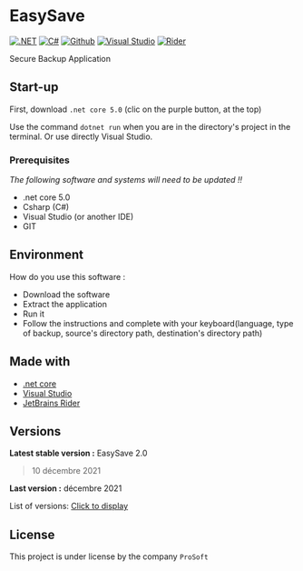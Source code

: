 # EasySave

[![.NET](https://img.shields.io/badge/.NET-5C2D91?style=for-the-badge&logo=.net&logoColor=white)](https://dotnet.microsoft.com/)
[![C#](https://img.shields.io/badge/C%23-239120?style=for-the-badge&logo=c-sharp&logoColor=white)](https://dotnet.microsoft.com/)
[![Github](https://img.shields.io/badge/GitHub-100000?style=for-the-badge&logo=github&logoColor=white)](https://github.com/)
[![Visual Studio](https://img.shields.io/badge/Visual%20Studio-5C2D91.svg?&style=for-the-badge&logo=visual-studio&logoColor=white)](https://visualstudio.microsoft.com/fr/)
[![Rider](https://img.shields.io/badge/Rider-000000.svg?style=for-the-badge&logo=Rider&logoColor=white&color=black&labelColor=crimson)](https://www.jetbrains.com/fr-fr/rider/)

Secure Backup Application

## Start-up

First, download `.net core 5.0` (clic on the purple button, at the top)

Use the command `dotnet run` when you are in the directory's project in the terminal. Or use directly Visual Studio.


### Prerequisites

_The following software and systems will need to be updated !!_

- .net core 5.0
- Csharp (C#)
- Visual Studio (or another IDE)
- GIT


## Environment

How do you use this software :

* Download the software
* Extract the application
* Run it
* Follow the instructions and complete with your keyboard(language, type of backup, source's directory path, destination's directory path)



## Made with

* [.net core](https://dotnet.microsoft.com/)
* [Visual Studio](https://visualstudio.microsoft.com/fr/)
* [JetBrains Rider](https://www.jetbrains.com/fr-fr/rider/)

## Versions

**Latest stable version :** EasySave 2.0
> 10 décembre 2021

**Last version :** décembre 2021

List of versions: [Click to display](https://github.com/chp567/ProgSyst_grCharlesPrd_A3/commits/easy_save)


## License

This project is under license by the company ``ProSoft``



